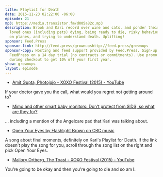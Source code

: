```yaml
---
title: Playlist for Death
date: 2015-11-23 02:22:00 -06:00
episode: 21
mp3: https://media.transistor.fm/d005a82c.mp3
description: Brook and Kari record over wine and cats, and ponder their own mortality,
  loved ones (including pets) dying, being ready to die, risky behavior, travelling
  on planes, and trying to understand death. Uplifting!
sponsor: Feed.Press
sponsor-link: http://feed.press/grownupshttp://feed.press/grownups
sponsor-copy: Hosting and feed support provided by Feed.Press. Sign-up today and try
  FeedPress on a 14 day trial (no contracts or commitments). Use promo code grownups
  during checkout to get 10% off your first year.
show: grownups
layout: episode
---
```


* [Amit Gupta, Photojojo - XOXO Festival (2015) - YouTube][1]

If your doctor gave you the call, what would you regret not getting around to?

* [Mimo and other smart baby monitors: Don't protect from SIDS, so what are they for?][2]

... including a mention of the Angelcare pad that Kari was talking about.

* [Open Your Eyes by Flashlight Brown on CBC music][3]

A song about final moments, definitely on Kari's Playlist for Death. If the link doesn't play the song for you, scroll through the song list on the right and pick Open Your Eyes.

* [Mallory Ortberg, The Toast - XOXO Festival (2015) - YouTube][4]

You're going to be okay and then you're going to die and so am I.

[1]: https://www.youtube.com/watch?v=9AP1hoNJkMk
[2]: http://www.slate.com/articles/life/family/2014/02/mimo_and_other_smart_baby_monitors_don_t_protect_from_sids_so_what_are_they.html
[3]: http://music.cbc.ca/play/artist/Flashlight-Brown/Open-Your-Eyes
[4]: https://www.youtube.com/watch?v=n1ui7LCC6So
